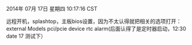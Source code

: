 
2014年 07月 17日 星期四 10:17:16 CST

远程开机，splashtop，主板bios设置，因为不太认得就把相关的选项打开：external Models  pci/pcie device   rtc alarm(后面认得了是定时器启动，12:30 date 17 测试下）


